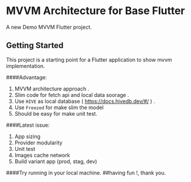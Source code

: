 # MVVM Architecture for Base Flutter

A new Demo MVVM Flutter project.

## Getting Started

This project is a starting point for a Flutter application to show mvvm implementation.



####Advantage:
1. MVVM architecture approach .
2. Slim code for fetch api and local data soorage .
3. Use `HIVE` as local database ( https://docs.hivedb.dev/#/ ) .
4. Use `Freezed` for make slim the model
5. Should be easy for make unit test.

####Latest issue:
1. App sizing
2. Provider modularity
3. Unit test
4. Images cache network
5. Build variant app (prod, stag, dev)


####Try running in your local machine. 
##having fun !,   thank you.